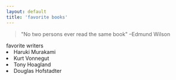 ```yaml
---
layout: default
title: 'favorite books'
---
```


> "No two persons ever read the same book" –Edmund Wilson

<div>
<div class = "heading">
favorite writers
</div>
<div class="list"> 
	<li> Haruki Murakami </li>
	<li> Kurt Vonnegut </li>
	<li> Tony Hoagland </li>
	<li> Douglas Hofstadter</li>
</div>


</div>